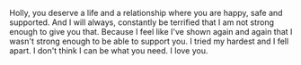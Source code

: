 Holly, you deserve a life and a relationship where you are happy, safe and supported.
And I will always, constantly be terrified that I am not strong enough to give you that.
Because I feel like I've shown again and again that I wasn't strong enough to be able to
support you.
I tried my hardest and I fell apart.
I don't think I can be what you need.
I love you.
